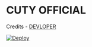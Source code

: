# CUTY OFFICIAL


Credits - [DEVLOPER](https://t.me/draj48)


[![Deploy](https://www.herokucdn.com/deploy/button.svg)](https://heroku.com/deploy?template=https://github.com/hyy-iam-raj/CuTy_TG.Bot.git)
